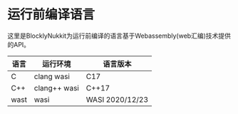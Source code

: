 # 运行前编译语言
这里是BlocklyNukkit为运行前编译的语言基于Webassembly(web汇编)技术提供的API。

|语言|运行环境|语言版本|
|-|-|-|
|C|clang wasi|C17|
|C++|clang++ wasi|C++17|
|wast|wasi|WASI 2020/12/23|